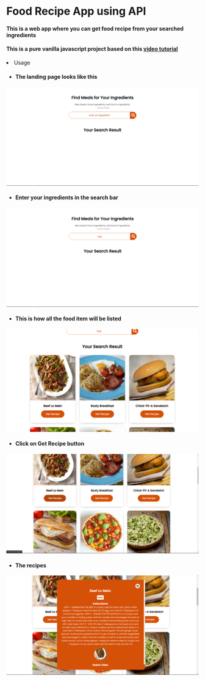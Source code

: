 <h1>Food Recipe App using API</h1>

<h4>This is a web app where you can get food recipe from your searched ingredients</h4>
<h4>This is a pure vanilla javascript project based on this <a href="https://www.youtube.com/watch?v=opikz5x_1ak">video tutorial </a></h4>

<li>Usage</li>


* <h4>The landing page looks like this</h4>
<img src="Images/pic-1.jpg">

* <h4>Enter your ingredients in the search bar</h4>
<img src="Images/pic-2.jpg">


* <h4>This is how all the food item will be listed</h4>
<img src="Images/pic-3.jpg" alt="">


* <h4>Click on Get Recipe button</h4>
<img src="Images/pic-4.jpg" alt="">


* <h4>The recipes</h4>
<img src="Images/pic-5.jpg" alt="">